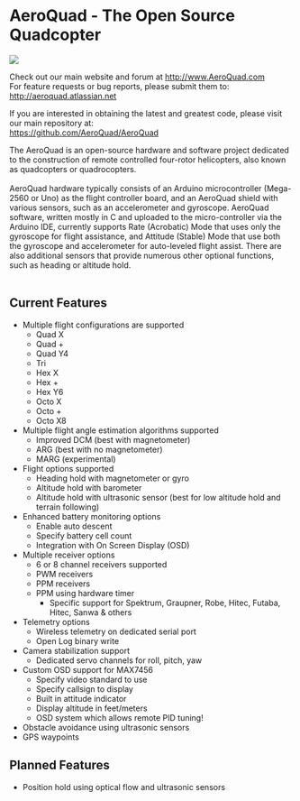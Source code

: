 # AeroQuad - The Open Source Quadcopter #

[![](http://aeroquad.com/images/AQ_Quad.jpg)](http://www.AeroQuad.com)

Check out our main website and forum at http://www.AeroQuad.com<br>
For feature requests or bug reports, please submit them to: <a href='http://aeroquad.atlassian.net'>http://aeroquad.atlassian.net</a>

If you are interested in obtaining the latest and greatest code, please visit our main repository at:<br>
<a href='https://github.com/AeroQuad/AeroQuad'>https://github.com/AeroQuad/AeroQuad</a>

The AeroQuad is an open-source hardware and software project dedicated to the construction of remote controlled four-rotor helicopters, also known as quadcopters or quadrocopters.<br>
<br>
AeroQuad hardware typically consists of an Arduino microcontroller (Mega-2560 or Uno) as the flight controller board, and an AeroQuad shield with various sensors, such as an accelerometer and gyroscope. AeroQuad software, written mostly in C and uploaded to the micro-controller via the Arduino IDE, currently supports Rate (Acrobatic) Mode that uses only the gyroscope for flight assistance, and Attitude (Stable) Mode that use both the gyroscope and accelerometer for auto-leveled flight assist. There are also additional sensors that provide numerous other optional functions, such as heading or altitude hold.<br>
<br>
<h2>Current Features</h2>
<ul><li>Multiple flight configurations are supported<br>
<ul><li>Quad X<br>
</li><li>Quad +<br>
</li><li>Quad Y4<br>
</li><li>Tri<br>
</li><li>Hex X<br>
</li><li>Hex +<br>
</li><li>Hex Y6<br>
</li><li>Octo X<br>
</li><li>Octo +<br>
</li><li>Octo X8<br>
</li></ul></li><li>Multiple flight angle estimation algorithms supported<br>
<ul><li>Improved DCM (best with magnetometer)<br>
</li><li>ARG (best with no magnetometer)<br>
</li><li>MARG (experimental)<br>
</li></ul></li><li>Flight options supported<br>
<ul><li>Heading hold with magnetometer or gyro<br>
</li><li>Altitude hold with barometer<br>
</li><li>Altitude hold with ultrasonic sensor (best for low altitude hold and terrain following)<br>
</li></ul></li><li>Enhanced battery monitoring options<br>
<ul><li>Enable auto descent<br>
</li><li>Specify battery cell count<br>
</li><li>Integration with On Screen Display (OSD)<br>
</li></ul></li><li>Multiple receiver options<br>
<ul><li>6 or 8 channel receivers supported<br>
</li><li>PWM receivers<br>
</li><li>PPM receivers<br>
</li><li>PPM using hardware timer<br>
<ul><li>Specific support for Spektrum, Graupner, Robe, Hitec, Futaba, Hitec, Sanwa & others<br>
</li></ul></li></ul></li><li>Telemetry options<br>
<ul><li>Wireless telemetry on dedicated serial port<br>
</li><li>Open Log binary write<br>
</li></ul></li><li>Camera stabilization support<br>
<ul><li>Dedicated servo channels for roll, pitch, yaw<br>
</li></ul></li><li>Custom OSD support for MAX7456<br>
<ul><li>Specify video standard to use<br>
</li><li>Specify callsign to display<br>
</li><li>Built in attitude indicator<br>
</li><li>Display altitude in feet/meters<br>
</li><li>OSD system which allows remote PID tuning!<br>
</li></ul></li><li>Obstacle avoidance using ultrasonic sensors<br>
</li><li>GPS waypoints</li></ul>

<h2>Planned Features</h2>
<ul><li>Position hold using optical flow and ultrasonic sensors</li></ul>
